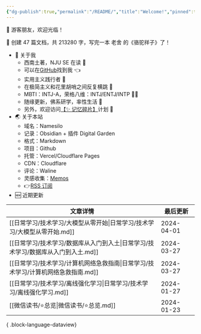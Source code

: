 ```yaml
---
{"dg-publish":true,"permalink":"/README/","title":"Welcome!","pinned":true,"tags":["home","gardenEntry","gardenEntry"],"noteIcon":"1","created":"2023-07-14T17:22:00.770+08:00","updated":"2024-03-11T19:52:14.486+08:00"}
---
```


👋 游客朋友，欢迎光临！

<p><span>👏 创建 47 篇文档，共 213280 字，写完一本 老舍 的《骆驼祥子》了！</span></p>

- 🤔 关于我
  - 西南土著，NJU SE 在读 📖
  - 可以在[GitHub](https://github.com/XR-Y)找到我 👈
  - 实用主义践行者 🙌
  - 在极简主义和花里胡哨之间反复横跳 🤹
  - MBTI：INTJ-A，荣格八维：INTJ/ENTJ/INTP 🙋‍♂️
  - 随缘更新，佛系研学，率性生活 🎉
  - 另外，欢迎访问[【✨ 记忆碎片】](https://memos.xryu.top)计划 👀
- 🌏 关于本站
  - 域名：Namesilo
  - 记录：Obsidian + 插件 Digital Garden
  - 格式：Markdown
  - 项目：Github
  - 托管：Vercel/Cloudflare Pages
  - CDN：Cloudflare
  - 评论：Waline
  - 灵感收集：[Memos](https://usememos.com/)
  - 👉[RSS 订阅](https://xryu.top/feed.xml)
- 🆕 近期更新

| 文章详情                                               | 最后更新       |
| -------------------------------------------------- | ---------- |
| [[日常学习/技术学习/大模型从零开始\|日常学习/技术学习/大模型从零开始.md]]     | 2024-04-01 |
| [[日常学习/技术学习/数据库从入门到入土\|日常学习/技术学习/数据库从入门到入土.md]] | 2024-03-27 |
| [[日常学习/技术学习/计算机网络急救指南\|日常学习/技术学习/计算机网络急救指南.md]] | 2024-03-27 |
| [[日常学习/技术学习/离线强化学习\|日常学习/技术学习/离线强化学习.md]]       | 2024-01-27 |
| [[微信读书/⭐总览\|微信读书/⭐总览.md]]                       | 2024-01-23 |

{ .block-language-dataview}
